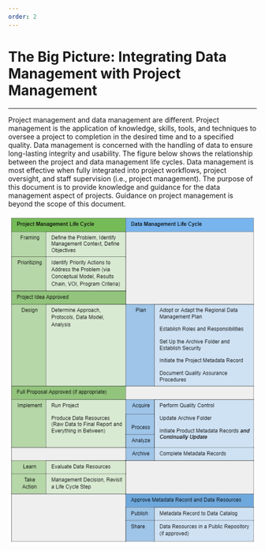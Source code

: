 ```yaml
---
order: 2
---
```


# The Big Picture: Integrating Data Management with Project Management

---
Project management and data management are different. Project management is the application of knowledge, skills, tools, and techniques to oversee a project to completion in the desired time and to a specified quality. Data management is concerned with the handling of data to ensure long-lasting integrity and usability. The figure below shows the relationship between the project and data management life cycles. Data management is most effective when fully integrated into project workflows, project oversight, and staff supervision (i.e., project management). The purpose of this document is to provide knowledge and guidance for the data management aspect of projects. Guidance on project management is beyond the scope of this document.

![Integrating Data Management with Project Management.](/assets/figure1.PNG)
